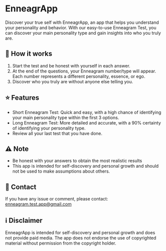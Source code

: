 # **EnneagrApp**

Discover your true self with EnneagrApp, an app that helps you understand your personality and behavior. With our easy-to-use Enneagram Test, you can discover your main personality type and gain insights into who you truly are.

## :wrench: **How it works**

1.  Start the test and be honest with yourself in each answer.
2.  At the end of the questions, your Enneagram number/type will appear. Each number represents a different personality, essence, or ego.
3.  Discover who you truly are without anyone else telling you.

## :star: **Features**

-   Short Enneagram Test: Quick and easy, with a high chance of identifying your main personality type within the first 3 options.
-   Long Enneagram Test: More detailed and accurate, with a 90% certainty of identifying your personality type.
-   Review all your last test that you have done.

## :warning: **Note**

-   Be honest with your answers to obtain the most realistic results
-   This app is intended for self-discovery and personal growth and should not be used to make assumptions about others.

## :email: **Contact**

If you have any issue or comment, please contact: enneagram.test.app@gmail.com

## :information_source: **Disclaimer**

EnneagrApp is intended for self-discovery and personal growth and does not provide paid media. The app does not endorse the use of copyrighted material without permission from the copyright holder.
